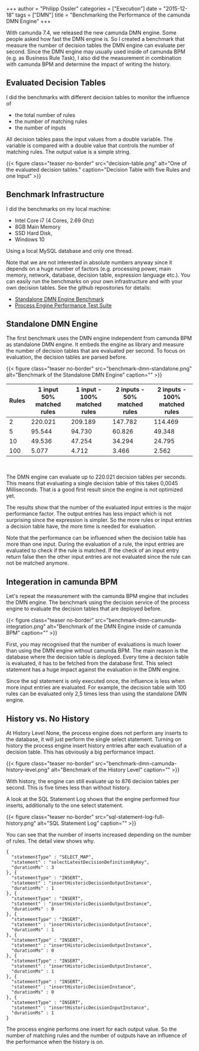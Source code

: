 +++
author = "Philipp Ossler"
categories = ["Execution"]
date = "2015-12-18"
tags = ["DMN"]
title = "Benchmarking the Performance of the camunda DMN Engine"
+++

With camunda 7.4, we released the new camunda DMN engine. Some people asked how fast the DMN engine is. So I created a benchmark that measure the number of decision tables the DMN engine can evaluate per second. Since the DMN engine may usually used inside of camunda BPM (e.g. as Business Rule Task), I also did the measurement in combination with camunda BPM and determine the impact of writing the history.

<!--more-->

## Evaluated Decision Tables

I did the benchmarks with different decision tables to monitor the influence of 

* the total number of rules
* the number of matching rules
* the number of inputs 

All decision tables pass the input values from a double variable. The variable is compared with a double value that controls the number of matching rules. The output value is a simple string.

{{< figure class="teaser no-border" src="decision-table.png" alt="One of the evaluated decision tables." caption="Decision Table with five Rules and one Input" >}}

## Benchmark Infrastructure

I did the benchmarks on my local machine:

* Intel Core i7 (4 Cores, 2.69 Ghz)
* 8GB Main Memory
* SSD Hard Disk,
* Windows 10

Using a local MySQL database and only one thread.

Note that we are not interested in absolute numbers anyway since it depends on a huge number of factors (e.g. processing power, main memory, network, database, decision table, expression language etc.). You can easily run the benchmarks on your own infrastructure and with your own decision tables. See the github repositories for details:

* [Standalone DMN Engine Benchmark](https://github.com/camunda/camunda-engine-dmn-benchmark)
* [Process Engine Performance Test Suite](https://github.com/camunda/camunda-bpm-platform/tree/master/qa/performance-tests-engine)

## Standalone DMN Engine

The first benchmark uses the DMN engine independent from camunda BPM as standalone DMN engine. It embeds the engine as library and measure the number of decision tables that are evaluated per second. To focus on evaluation, the decision tables are parsed before. 

{{< figure class="teaser no-border" src="benchmark-dmn-standalone.png" alt="Benchmark of the Standalone DMN Engine" caption="" >}}

| Rules | 1 input 50% matched rules | 1 input - 100% matched rules | 2 inputs - 50% matched rules | 2 inputs - 100% matched rules |
|---|---|---|---|---|
| 2 | 220.021 | 209.189 | 147.782 | 114.469 |
| 5 | 95.544 | 94.730 | 60.826 | 49.348 |
| 10 | 49.536 | 47.254 | 34.294 | 24.795 |
| 100 | 5.077 | 4.712 | 3.466 | 2.562 |

<br/>

The DMN engine can evaluate up to 220.021 decision tables per seconds. This means that evaluating a single decision table of this takes 0,0045 Milliseconds. That is a good first result since the engine is not optimized yet.

The results show that the number of the evaluated input entries is the major performance factor. The output entries has less impact which is not surprising since the expression is simpler. So the more rules or input entries a decision table have, the more time is needed for evaluation.

Note that the performance can be influenced when the decision table has more than one input. During the evaluation of a rule, the input entries are evaluated to check if the rule is matched. If the check of an input entry return false then the other input entries are not evaluated since the rule can not be matched anymore.

## Integeration in camunda BPM

Let's repeat the measurement with the camunda BPM engine that includes the DMN engine. The benchmark using the decision service of the process engine to evaluate the decision tables that are deployed before.

{{< figure class="teaser no-border" src="benchmark-dmn-camunda-integration.png" alt="Benchmark of the DMN Engine inside of camunda BPM" caption="" >}}

First, you may recognised that the number of evaluations is much lower than using the DMN engine without camunda BPM. The main reason is the database where the decision table is deployed. Every time a decision table is evaluated, it has to be fetched from the database first. This select statement has a huge impact against the evaluation in the DMN engine. 

Since the sql statement is only executed once, the influence is less when more input entries are evaluated. For example, the decision table with 100 rules can be evaluated only 2,5 times less than using the standalone DMN engine.
 
## History vs. No History

At History Level None, the process engine does not perform any inserts to the database, it will just perform the single select statement. Turning on history the process engine insert history entries after each evaluation of a decision table. This has obviously a big performance impact.

{{< figure class="teaser no-border" src="benchmark-dmn-camunda-history-level.png" alt="Benchmark of the History Level" caption="" >}}

With history, the engine can still evaluate up to 876 decision tables per second. This is five times less than without history. 

A look at the SQL Statement Log shows that the engine performed four inserts, additionally to the one select statement. 

{{< figure class="teaser no-border" src="sql-statement-log-full-history.png" alt="SQL Statement Log" caption="" >}}

You can see that the number of inserts increased depending on the number of rules. The detail view shows why. 

```
{
  "statementType" : "SELECT_MAP",
  "statement" : "selectLatestDecisionDefinitionByKey",
  "durationMs" : 3
}, {
  "statementType" : "INSERT",
  "statement" : "insertHistoricDecisionOutputInstance",
  "durationMs" : 1
}, {
  "statementType" : "INSERT",
  "statement" : "insertHistoricDecisionOutputInstance",
  "durationMs" : 0
}, {
  "statementType" : "INSERT",
  "statement" : "insertHistoricDecisionOutputInstance",
  "durationMs" : 1
}, {
  "statementType" : "INSERT",
  "statement" : "insertHistoricDecisionOutputInstance",
  "durationMs" : 0
}, {
  "statementType" : "INSERT",
  "statement" : "insertHistoricDecisionOutputInstance",
  "durationMs" : 1
}, {
  "statementType" : "INSERT",
  "statement" : "insertHistoricDecisionInstance",
  "durationMs" : 0
}, {
  "statementType" : "INSERT",
  "statement" : "insertHistoricDecisionInputInstance",
  "durationMs" : 1
}
```

The process engine performs one insert for each output value. So the number of matching rules and the number of outputs have an influence of the performance when the history is on. 
